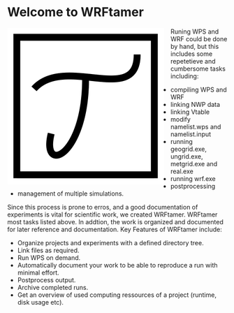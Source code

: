 # Welcome to WRFtamer

<img 
src="img/logo.png"
alt="WRFtamer"
style="float: left; margin-right: 15px;"
/>


Runing WPS and WRF could be done by hand, but this includes some repetetieve and cumbersome
tasks including:

- compiling WPS and WRF
- linking NWP data
- linking Vtable
- modify namelist.wps and namelist.input
- running geogrid.exe, ungrid.exe, metgrid.exe and real.exe
- running wrf.exe
- postprocessing
- management of multiple simulations.

Since this process is prone to erros, and a good documentation of experiments is vital
for scientific work, we created WRFtamer. WRFtamer most tasks listed above. In addtion, 
the work is organized and documented for later reference and documentation. Key Features
of WRFtamer include:

- Organize projects and experiments with a defined directory tree.
- Link files as required.
- Run WPS on demand.
- Automatically document your work to be able to reproduce a run with minimal effort.
- Postprocess output.
- Archive completed runs.
- Get an overview of used computing ressources of a project (runtime, disk usage etc).


